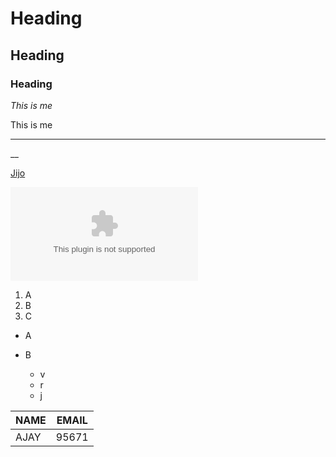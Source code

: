 # Heading
## Heading
### Heading


*This is me*

This is me

----
__

[Jijo](https://github.com/JijoJose2002)

![Jijo](github.com)

1. A
2. B
3. C

* A


* B

    * v
    * r
    * j


 | NAME | EMAIL |
 | ---- | ----- |
 | AJAY | 95671 |
